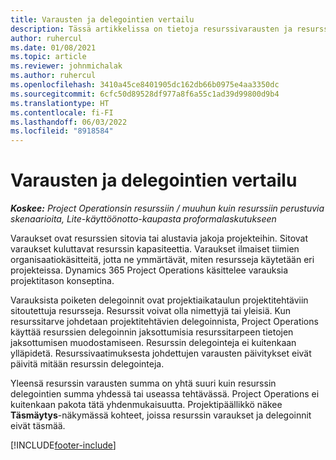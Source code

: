 ```yaml
---
title: Varausten ja delegointien vertailu
description: Tässä artikkelissa on tietoja resurssivarausten ja resurssien delegointien välisistä eroista.
author: ruhercul
ms.date: 01/08/2021
ms.topic: article
ms.reviewer: johnmichalak
ms.author: ruhercul
ms.openlocfilehash: 3410a45ce8401905dc162db66b0975e4aa3350dc
ms.sourcegitcommit: 6cfc50d89528df977a8f6a55c1ad39d99800d9b4
ms.translationtype: HT
ms.contentlocale: fi-FI
ms.lasthandoff: 06/03/2022
ms.locfileid: "8918584"
---
```

# <a name="bookings-vs-assignments"></a>Varausten ja delegointien vertailu

_**Koskee:** Project Operationsin resurssiin / muuhun kuin resurssiin perustuvia skenaarioita, Lite-käyttöönotto-kaupasta proformalaskutukseen_

Varaukset ovat resurssien sitovia tai alustavia jakoja projekteihin. Sitovat varaukset kuluttavat resurssin kapasiteettia. Varaukset ilmaiset tiimien organisaatiokäsitteitä, jotta ne ymmärtävät, miten resursseja käytetään eri projekteissa. Dynamics 365 Project Operations käsittelee varauksia projektitason konseptina. 

Varauksista poiketen delegoinnit ovat projektiaikataulun projektitehtäviin sitoutettuja resursseja. Resurssit voivat olla nimettyjä tai yleisiä.  Kun resurssitarve johdetaan projektitehtävien delegoinnista, Project Operations käyttää resurssien delegoinnin jaksottumisia resurssitarpeen tietojen jaksottumisen muodostamiseen. Resurssin delegointeja ei kuitenkaan ylläpidetä. Resurssivaatimuksesta johdettujen varausten päivitykset eivät päivitä mitään resurssin delegointeja.

Yleensä resurssin varausten summa on yhtä suuri kuin resurssin delegointien summa yhdessä tai useassa tehtävässä. Project Operations ei kuitenkaan pakota tätä yhdenmukaisuutta. Projektipäällikkö näkee **Täsmäytys**-näkymässä kohteet, joissa resurssin varaukset ja delegoinnit eivät täsmää.




[!INCLUDE[footer-include](../includes/footer-banner.md)]